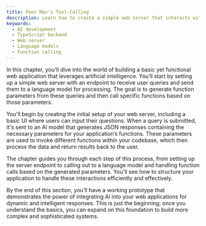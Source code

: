 ```yaml
---
title: Poor Man's Tool-Calling
description: Learn how to create a simple web server that interacts with an AI model to generate function parameters and call functions based on user input.
keywords:
  - AI development
  - TypeScript backend
  - Web server
  - Language models
  - Function calling
---
```


In this chapter, you'll dive into the world of building a basic yet functional web application that leverages artificial intelligence. You’ll start by setting up a simple web server with an endpoint to receive user queries and send them to a language model for processing. The goal is to generate function parameters from these queries and then call specific functions based on those parameters.

You'll begin by creating the initial setup of your web server, including a basic UI where users can input their questions. When a query is submitted, it's sent to an AI model that generates JSON responses containing the necessary parameters for your application’s functions. These parameters are used to invoke different functions within your codebase, which then process the data and return results back to the user.

The chapter guides you through each step of this process, from setting up the server endpoint to calling out to a language model and handling function calls based on the generated parameters. You'll see how to structure your application to handle these interactions efficiently and effectively.

By the end of this section, you’ll have a working prototype that demonstrates the power of integrating AI into your web applications for dynamic and intelligent responses. This is just the beginning; once you understand the basics, you can expand on this foundation to build more complex and sophisticated systems.